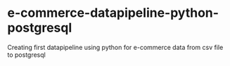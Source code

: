 # e-commerce-datapipeline-python-postgresql
Creating first datapipeline using python for e-commerce data from csv file to postgresql 
